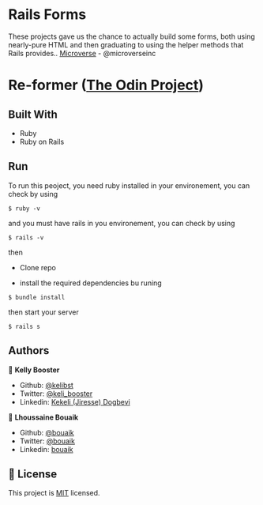 # Rails Forms


These projects gave us the chance to actually build some forms, both using nearly-pure HTML and then graduating to using the helper methods that Rails provides.. [Microverse](https:www.microverse.org/) - @microverseinc

# Re-former ([The Odin Project](https://www.theodinproject.com/courses/ruby-on-rails/lessons/forms))

## Built With

- Ruby 
- Ruby on Rails

## Run

To run this peoject, you need ruby installed in your environement, you can check by using 
```
$ ruby -v
````
and you must have rails in you environement, you can check by using 

```
$ rails -v
````
then 

- Clone repo

- install the required dependencies bu runing 

```
$ bundle install
````

then start your server 

```
$ rails s
````

## Authors

👤 **Kelly Booster**

- Github: [@kelibst](https://github.com/kelibst)
- Twitter: [@keli_booster](https://twitter.com/keli_booster)
- Linkedin: [Kekeli (Jiresse) Dogbevi
](https://www.linkedin.com/in/kekeli-dogbevi-958272108/)

👤 **Lhoussaine Bouaik**
- Github: [@bouaik](https://github.com/bouaik)
- Twitter: [@bouaik](https://twitter.com/LhoussaineBoua1 )
- Linkedin: [bouaik](https://www.linkedin.com/in/lhoussaine-bouaik-06858419a/)



## 📝 License

This project is [MIT](https://opensource.org/licenses/MIT) licensed.

